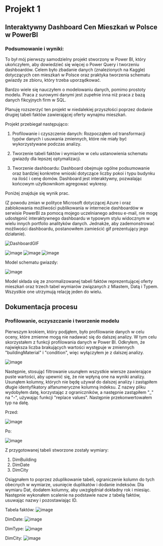 # Projekt 1
## Interaktywny Dashboard Cen Mieszkań w Polsce w PowerBI

### Podsumowanie i wyniki:

To był mój pierwszy samodzielny projekt stworzony w Power BI, który ukończyłem, aby dowiedzieć się więcej 
o Power Query i tworzeniu dashboardów. Celem było zbadanie danych (znalezionych na Kaggle) dotyczących cen 
mieszkań w Polsce oraz praktyka tworzenia schematu gwiazdy ze zbioru, który trzeba uporządkować. 

Bardzo wiele się nauczyłem o modelowaniu danych, pomimo prostoty modelu. Praca z surowymi danymi jest 
zupełnie inna niż praca z bazą danych fikcyjnych firm w SQL.

Planuję rozszerzyć ten projekt w niedalekiej przyszłości poprzez dodanie drugiej tabeli 
faktów zawierającej oferty wynajmu mieszkań.

Projekt przebiegał następująco:

1. Profilowanie i czyszczenie danych: Rozpocząłem od transformacji typów danych i usuwania zmiennych,
   które nie miały być wykorzystywane podczas analizy.

2. Tworzenie tabeli faktów i wymiarów w celu ustanowienia schematu gwiazdy dla lepszej optymalizacji.
   
3. Tworzenie dashboardu: Dashboard obejmuje ogólne podsumowanie oraz bardziej konkretne wnioski
   dotyczące liczby pokoi i typu budynku na ilość i cenę domów. Dashboard jest interaktywny,
   pozwalając końcowym użytkownikom agregować wykresy.
   
Poniżej znajduje się wynik prac.

(Z powodu zmian w polityce Microsoft dotyczącej Azure i oraz zablokowania możliwości publikowania 
w internecie dashboardów w serwisie PowerBI za pomocą mojego uczelnianego adresu e-mail,
nie mogę udostępnić interaktywnego dashboardu w typowym stylu widocznym w wielu innych portfolio 
analityków danych. Jednakże, aby zademonstrować możliwości dashboardu, postanowiłem zamieścić gif
prezentujący jego działanie).

![DashboardGIF](https://github.com/nor0509/portfolio/assets/167141010/4f9eb8a0-37a2-4960-9c4b-bad70cab3d8d)


![image](https://github.com/nor0509/portfolio/assets/167141010/3612e167-84cd-4997-91e4-479537b26055)
![image](https://github.com/nor0509/portfolio/assets/167141010/d519a655-353b-4014-b2cf-ac20225ee5bc)
![image](https://github.com/nor0509/portfolio/assets/167141010/37e16ace-f72e-4740-a57a-9749674e8902)

Model schematu gwiazdy:

![image](https://github.com/nor0509/portfolio/assets/167141010/945e06e5-c05c-444a-8697-73572cc5bfa1)

Model składa się ze znormalizowanej tabeli faktów reprezentującej oferty mieszkań oraz trzech tabel 
wymiarów związanych z Miastem, Datą i Typem. Wszystkie one utrzymują relację jeden do wielu.

## Dokumentacja procesu

### Profilowanie, oczyszczanie i tworzenie modelu

Pierwszym krokiem, który podjąłem, było profilowanie danych w celu oceny, 
które zmienne mogą nie nadawać się do dalszej analizy. W tym celu skorzystałem z funkcji profilowania 
danych w Power BI. Odkryłem, że największa liczba brakujących wartości występuje w zmiennych 
"buildingMaterial" i "condition", więc wyłączyłem je z dalszej analizy.


![image](https://github.com/nor0509/portfolio/assets/167141010/136f4469-cc3e-447f-a20b-04e473c4b461)

Następnie, stosująć filtrowanie usunąłem wszystkie wiersze zawierające puste wartości, 
aby upewnić się, że nie wpłyną one na wyniki analizy. 
Usunąłem kolumny, których nie będę używał do dalszej analizy i zastąpiłem 
długie identyfikatory alfanumeryczne kolumną indeksu. Z nazwy pliku wydobyłem datę, 
korzystając z ograniczników, a następnie zastąpiłem "_" na "-", używając funkcji "replace values". 
Następnie przekonwertowałem typ na datę.

Przed:

![image](https://github.com/nor0509/portfolio/assets/167141010/a83e5b77-16d9-42be-8df1-6c9e4a2dacd4)

Po:

![image](https://github.com/nor0509/portfolio/assets/167141010/ef5d2256-c832-4c21-9789-3ca7bfde37a4)

Z przygotowanej tabeli stworzone zostały wymiary:
1. DimBuilding
2. DimDate
3. DimCity
   
Osiągnałem to poprzez zduplikowanie tabeli, ograniczenie kolumn do tych obecnych w wymiarze, 
usunięcie duplikatów i dodanie indeksów. Dla wymiaru Dat, dodałem kolumny, aby uwzględniał
dokładny rok i miesiąc. Następnie wykonałem scalenie na podstawie nazw z tabelą faktów, 
usuwając nazwy i pozostawiając ID.

Tabela faktów:
![image](https://github.com/nor0509/portfolio/assets/167141010/d802cbab-b4c7-494e-ab39-71105b9f0132)

DimDate:
![image](https://github.com/nor0509/portfolio/assets/167141010/e1d23efc-f7b5-4a12-9bdf-82a20ca67f89)

DimType:
![image](https://github.com/nor0509/portfolio/assets/167141010/73d0306a-44c4-4b24-90b0-453690f98354)

DimCity:
![image](https://github.com/nor0509/portfolio/assets/167141010/80b690e1-10af-4636-b941-f2df660f8b28)
